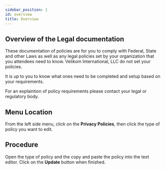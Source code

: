 ```yaml
---
sidebar_position: 1
id: overview
title: Overview
---
```


## Overview of the Legal documentation

These documentation of policies are for you to comply with Federal, State and other Laws as well as any legal policies set by your organization that you attendees need to know.  Velikom International, LLC do not set your policies.

It is up to you to know what ones need to be completed and setup based on your requirements.

For an explaintion of policy requirements please contact your legal or regulatory body.

## Menu Location

From the left side menu, click on the **Privacy Policies**, then click the type of policy you want to edit.

## Procedure

Open the type of policy and the copy and paste the policy into the text editor.  Click on the **Update** button when finished.

